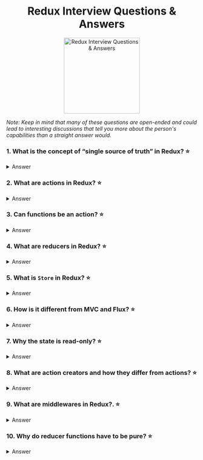 <h1 align="center">
    Redux Interview Questions & Answers
</h1>
<p align="center">
    <img src="https://github.com/monkey3310/full-stack-interview/blob/master/assets/redux.png" alt="Redux Interview Questions & Answers" width="200"/>
</p>

_Note: Keep in mind that many of these questions are open-ended and could lead to interesting discussions that tell you more about the person's capabilities than a straight answer would._

### 1. What is the concept of “single source of truth” in Redux? :star:

<details>
    <summary>
        Answer
    </summary>

The state of your whole application is stored in an object tree within a single store. That is, there are not multiple stores keeping chunks of the entire state of the web application. Having a single store also helps in debugging the app.

</details>

### 2. What are actions in Redux? :star:

<details>
    <summary>
        Answer
    </summary>

Actions are plain JavaScript objects that describe potential changes to the state. They can be thought of as the "intent" to do something. Here are a few example actions:

```js
{ type: 'ADD_TODO', text: 'Go to swimming pool' }
{ type: 'TOGGLE_TODO', index: 1 }
{ type: 'SET_VISIBILITY_FILTER', filter: 'SHOW_ALL' }
```

</details>

### 3. Can functions be an action? :star:

<details>
    <summary>
        Answer
    </summary>

Yes. Libraries like `redux-thunk` allow developers to use functions as actions.

See [redux-thunk](https://github.com/reduxjs/redux-thunk)

</details>

### 4. What are reducers in Redux? :star:

<details>
    <summary>
        Answer
    </summary>

Reducers are pure functions that take the previous state and an action, and return and object that represents the next state. Example:

```js
function handleAuth(state, action) {
    return {
        ...state,
        auth: action.payload
    });
}
```

</details>

### 5. What is `Store` in Redux? :star:

<details>
    <summary>
        Answer
    </summary>

Store is the object that holds the application state. It provides a few helper methods to access the state, dispatch actions and register listeners. The entire store is kept in a single JavaScript object.

Reducers are used to get a new state from an existing state. The new state becomes the store.

</details>

### 6. How is it different from MVC and Flux? :star:

<details>
    <summary>
        Answer
    </summary>

**MVC vs Redux**

- One of the main differences between MVC and Redux is that, while in MVC data can flow in a bidirectional manner, in Redux it strictly moves in one direction.
- In MVC, when applications became more complex, the Controller begins to feel the burden.
The Controller takes the huge responsibility of maintaining both the application state and the data. Also, the cascading updates makes the app really difficult to understand and debug. In the end, you have an application whose results are totally unpredictable.In Redux, this problem is mitigated, and eventually, predictable application state is achieved. When the data flow is unidirectional, changes in the application view layer will trigger an action in the data layer. These changes will then be reflected in the View. The View does not directly affect application data.
- It is often mentioned that an MVC based application has issues with scaling.
While an architecture may be partly responsible for scaling related limitations, it is not the only factor. There are many web applications that are developed using the MVC architecture and are proven to be scalable to meet customer demands.
Having said that, information is the most challenging aspect of a software when it comes to scaling. Redux tackles information scaling well, as it puts information first and foremost, above everything else.

See [redux-vs-mvc](https://blog.gisspan.com/2017/02/Redux-Vs-MVC,-Why-and-How.html)

**Flux vs Redux**

**Flux:** 
- Store contain state and change logic
- Multile stores
- Flat disconnected stores
- Singleton dispatcher
- React Component subscibe to stores
- State is mutated

**Redux:**
- Store and change logic are seperate
- Single store
- Single store with hierarchical reducers
- No dispatcher
- Container components utilize connect
- State is immutable

See [redux-vs-flux](https://www.educba.com/redux-vs-flux/)

</details>

### 7. Why the state is read-only? :star:

<details>
    <summary>
        Answer
    </summary>

Because it's [second of the Three Principles of Redux](https://redux.js.org/introduction/threeprinciples#state-is-read-only). But that's not really a good answer :slightly_smiling_face:.

The real answer is: read-only state makes it easier to track changes of state. Since changes happen only by applying actions to the store there are no race conditions to watch out for - no hidden mutations. Read-only state means that complex deep checks for changes can be replaced with simple shallow comparison, what will allow developers to reduce the complexity of applications.

</details>

### 8. What are action creators and how they differ from actions? :star:

<details>
    <summary>
        Answer
    </summary>

[Action creators](https://redux.js.org/basics/actions#action-creators) are functions that create actions. Since actions are just objects it's convenient to write functions that create them. For example:

```js
function addTodo(text) {
  return {
    type: 'ADD_TODO',
    payload: { text }
  };
}
```

In redux action creators do not dispatch actions - you must wrap them in `dispatch` calls.

```js
dispatch(addTodo('Pass full-stack interview at Google'));
```

</details>

### 9. What are middlewares in Redux?. :star:

<details>
    <summary>
        Answer
    </summary>

`Middleware` generally refers to software services that "glue together" separate features in existing software. For Redux, middleware provides a third-party extension point between dispatching an action and handing the action off to the reducer:

[ Action ] <-> [ Middleware ] <-> [ Dispatcher ]

Examples of middleware include logging, crash reporting, routing, handling asynchronous requests, etc.

Middleware is basically a function that accepts the store, which is expected to return a function that accepts the next function, which is expected to return a function which accepts an action.

Here is an example of logging Middleware:

```js
const loggingMiddleware = store => next => action => {
  // Our middleware
  console.log(`Redux Log:`, action);
  // call the next function
  next(action);
};
```

</details>

### 10. Why do reducer functions have to be pure? :star:

<details>
    <summary>
        Answer
    </summary>

Because it's [third of the Three Principles of Redux](https://redux.js.org/introduction/threeprinciples#changes-are-made-with-pure-functions) :slightly_smiling_face:.

A **pure** function is a function whose result only depends on it's arguments and which has no side effects. For example, pure reducer should work like this:

```js
(previousState, action) => newState;
```

Reducers have to be pure because pure functions are predictable making them easier to debug, test and refactor.

Having impure reducers would mean that application state depends not only on previous state and actions, but on something else. This breakes the **Single Source Of Truth** principle and increases the complexity of your app.

</details>

